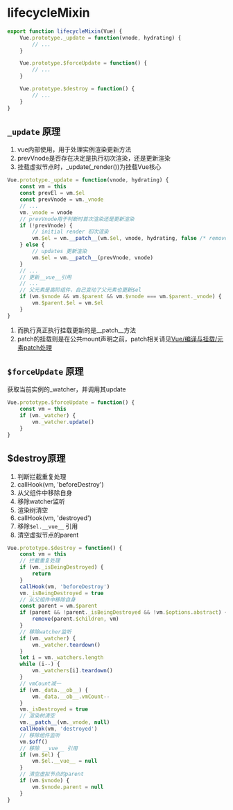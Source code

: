 # lifecycleMixin

```js
export function lifecycleMixin(Vue) {
    Vue.prototype._update = function(vnode, hydrating) {
        // ...
    }

    Vue.prototype.$forceUpdate = function() {
        // ...
    }

    Vue.prototype.$destroy = function() {
        // ...
    }
}
```

## `_update` 原理

1. vue内部使用，用于处理实例渲染更新方法
2. prevVnode是否存在决定是执行初次渲染，还是更新渲染
3. 挂载虚拟节点时，_update(_render())为挂载Vue核心

```js
Vue.prototype._update = function(vnode, hydrating) {
    const vm = this
    const prevEl = vm.$el
    const prevVnode = vm._vnode
    // ...
    vm._vnode = vnode
    // prevVnode用于判断时首次渲染还是更新渲染
    if (!prevVnode) {
        // initial render 初次渲染
        vm.$el = vm.__patch__(vm.$el, vnode, hydrating, false /* removeOnly */ )
    } else {
        // updates 更新渲染
        vm.$el = vm.__patch__(prevVnode, vnode)
    }
    // ...
    // 更新__vue__引用
    // ...
    // 父元素是高阶组件，自己变动了父元素也更新$el
    if (vm.$vnode && vm.$parent && vm.$vnode === vm.$parent._vnode) {
        vm.$parent.$el = vm.$el
    }
}
```

1. 而执行真正执行挂载更新的是__patch__方法
2. patch的挂载则是在公共mount声明之前，patch相关请见[Vue/编译与挂载/元素patch处理](../03-编译与挂载/07-元素patch处理.md)

## `$forceUpdate` 原理

获取当前实例的_watcher，并调用其update

```js
Vue.prototype.$forceUpdate = function() {
    const vm = this
    if (vm._watcher) {
        vm._watcher.update()
    }
}
```

## $destroy原理

1. 判断拦截重复处理
2. callHook(vm, 'beforeDestroy')
3. 从父组件中移除自身
4. 移除watcher监听
5. 渲染树清空
6. callHook(vm, 'destroyed')
7. 移除`$el.__vue__` 引用
8. 清空虚拟节点的parent

```js
Vue.prototype.$destroy = function() {
    const vm = this
    // 拦截重复处理
    if (vm._isBeingDestroyed) {
        return
    }
    callHook(vm, 'beforeDestroy')
    vm._isBeingDestroyed = true
    // 从父组件中移除自身
    const parent = vm.$parent
    if (parent && !parent._isBeingDestroyed && !vm.$options.abstract) {
        remove(parent.$children, vm)
    }
    // 移除watcher监听
    if (vm._watcher) {
        vm._watcher.teardown()
    }
    let i = vm._watchers.length
    while (i--) {
        vm._watchers[i].teardown()
    }
    // vmCount减一
    if (vm._data.__ob__) {
        vm._data.__ob__.vmCount--
    }
    vm._isDestroyed = true
    // 渲染树清空
    vm.__patch__(vm._vnode, null)
    callHook(vm, 'destroyed')
    // 移除组件监听
    vm.$off()
    // 移除 __vue__ 引用
    if (vm.$el) {
        vm.$el.__vue__ = null
    }
    // 清空虚拟节点的parent
    if (vm.$vnode) {
        vm.$vnode.parent = null
    }
}
```
